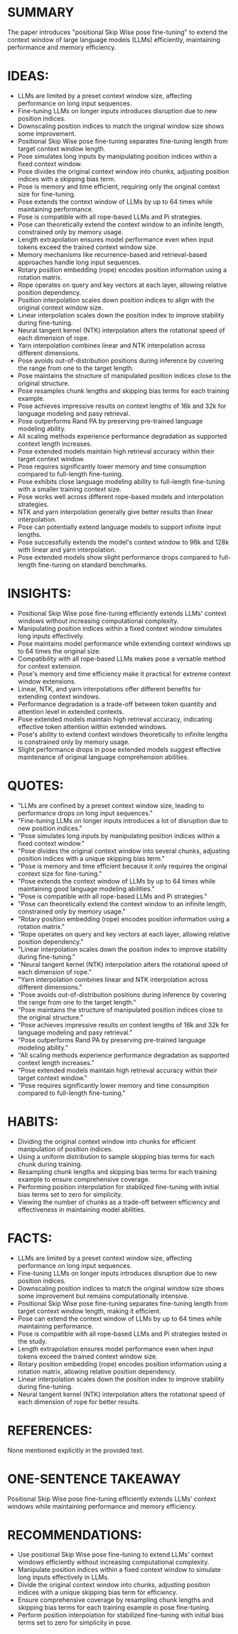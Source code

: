 # SUMMARY
The paper introduces "positional Skip Wise pose fine-tuning" to extend the context window of large language models (LLMs) efficiently, maintaining performance and memory efficiency.

# IDEAS:
- LLMs are limited by a preset context window size, affecting performance on long input sequences.
- Fine-tuning LLMs on longer inputs introduces disruption due to new position indices.
- Downscaling position indices to match the original window size shows some improvement.
- Positional Skip Wise pose fine-tuning separates fine-tuning length from target context window length.
- Pose simulates long inputs by manipulating position indices within a fixed context window.
- Pose divides the original context window into chunks, adjusting position indices with a skipping bias term.
- Pose is memory and time efficient, requiring only the original context size for fine-tuning.
- Pose extends the context window of LLMs by up to 64 times while maintaining performance.
- Pose is compatible with all rope-based LLMs and Pi strategies.
- Pose can theoretically extend the context window to an infinite length, constrained only by memory usage.
- Length extrapolation ensures model performance even when input tokens exceed the trained context window size.
- Memory mechanisms like recurrence-based and retrieval-based approaches handle long input sequences.
- Rotary position embedding (rope) encodes position information using a rotation matrix.
- Rope operates on query and key vectors at each layer, allowing relative position dependency.
- Position interpolation scales down position indices to align with the original context window size.
- Linear interpolation scales down the position index to improve stability during fine-tuning.
- Neural tangent kernel (NTK) interpolation alters the rotational speed of each dimension of rope.
- Yarn interpolation combines linear and NTK interpolation across different dimensions.
- Pose avoids out-of-distribution positions during inference by covering the range from one to the target length.
- Pose maintains the structure of manipulated position indices close to the original structure.
- Pose resamples chunk lengths and skipping bias terms for each training example.
- Pose achieves impressive results on context lengths of 16k and 32k for language modeling and pasy retrieval.
- Pose outperforms Rand PA by preserving pre-trained language modeling ability.
- All scaling methods experience performance degradation as supported context length increases.
- Pose extended models maintain high retrieval accuracy within their target context window.
- Pose requires significantly lower memory and time consumption compared to full-length fine-tuning.
- Pose exhibits close language modeling ability to full-length fine-tuning with a smaller training context size.
- Pose works well across different rope-based models and interpolation strategies.
- NTK and yarn interpolation generally give better results than linear interpolation.
- Pose can potentially extend language models to support infinite input lengths.
- Pose successfully extends the model's context window to 96k and 128k with linear and yarn interpolation.
- Pose extended models show slight performance drops compared to full-length fine-tuning on standard benchmarks.

# INSIGHTS:
- Positional Skip Wise pose fine-tuning efficiently extends LLMs' context windows without increasing computational complexity.
- Manipulating position indices within a fixed context window simulates long inputs effectively.
- Pose maintains model performance while extending context windows up to 64 times the original size.
- Compatibility with all rope-based LLMs makes pose a versatile method for context extension.
- Pose's memory and time efficiency make it practical for extreme context window extensions.
- Linear, NTK, and yarn interpolations offer different benefits for extending context windows.
- Performance degradation is a trade-off between token quantity and attention level in extended contexts.
- Pose extended models maintain high retrieval accuracy, indicating effective token attention within extended windows.
- Pose's ability to extend context windows theoretically to infinite lengths is constrained only by memory usage.
- Slight performance drops in pose extended models suggest effective maintenance of original language comprehension abilities.

# QUOTES:
- "LLMs are confined by a preset context window size, leading to performance drops on long input sequences."
- "Fine-tuning LLMs on longer inputs introduces a lot of disruption due to new position indices."
- "Pose simulates long inputs by manipulating position indices within a fixed context window."
- "Pose divides the original context window into several chunks, adjusting position indices with a unique skipping bias term."
- "Pose is memory and time efficient because it only requires the original context size for fine-tuning."
- "Pose extends the context window of LLMs by up to 64 times while maintaining good language modeling abilities."
- "Pose is compatible with all rope-based LLMs and Pi strategies."
- "Pose can theoretically extend the context window to an infinite length, constrained only by memory usage."
- "Rotary position embedding (rope) encodes position information using a rotation matrix."
- "Rope operates on query and key vectors at each layer, allowing relative position dependency."
- "Linear interpolation scales down the position index to improve stability during fine-tuning."
- "Neural tangent kernel (NTK) interpolation alters the rotational speed of each dimension of rope."
- "Yarn interpolation combines linear and NTK interpolation across different dimensions."
- "Pose avoids out-of-distribution positions during inference by covering the range from one to the target length."
- "Pose maintains the structure of manipulated position indices close to the original structure."
- "Pose achieves impressive results on context lengths of 16k and 32k for language modeling and pasy retrieval."
- "Pose outperforms Rand PA by preserving pre-trained language modeling ability."
- "All scaling methods experience performance degradation as supported context length increases."
- "Pose extended models maintain high retrieval accuracy within their target context window."
- "Pose requires significantly lower memory and time consumption compared to full-length fine-tuning."

# HABITS:
- Dividing the original context window into chunks for efficient manipulation of position indices.
- Using a uniform distribution to sample skipping bias terms for each chunk during training.
- Resampling chunk lengths and skipping bias terms for each training example to ensure comprehensive coverage.
- Performing position interpolation for stabilized fine-tuning with initial bias terms set to zero for simplicity.
- Viewing the number of chunks as a trade-off between efficiency and effectiveness in maintaining model abilities.

# FACTS:
- LLMs are limited by a preset context window size, affecting performance on long input sequences.
- Fine-tuning LLMs on longer inputs introduces disruption due to new position indices.
- Downscaling position indices to match the original window size shows some improvement but remains computationally intensive.
- Positional Skip Wise pose fine-tuning separates fine-tuning length from target context window length, making it efficient.
- Pose can extend the context window of LLMs by up to 64 times while maintaining performance.
- Pose is compatible with all rope-based LLMs and Pi strategies tested in the study.
- Length extrapolation ensures model performance even when input tokens exceed the trained context window size.
- Rotary position embedding (rope) encodes position information using a rotation matrix, allowing relative position dependency.
- Linear interpolation scales down the position index to improve stability during fine-tuning.
- Neural tangent kernel (NTK) interpolation alters the rotational speed of each dimension of rope for better results.

# REFERENCES:
None mentioned explicitly in the provided text.

# ONE-SENTENCE TAKEAWAY
Positional Skip Wise pose fine-tuning efficiently extends LLMs' context windows while maintaining performance and memory efficiency.

# RECOMMENDATIONS:
- Use positional Skip Wise pose fine-tuning to extend LLMs' context windows efficiently without increasing computational complexity.
- Manipulate position indices within a fixed context window to simulate long inputs effectively in LLMs.
- Divide the original context window into chunks, adjusting position indices with a unique skipping bias term for efficiency.
- Ensure comprehensive coverage by resampling chunk lengths and skipping bias terms for each training example in pose fine-tuning.
- Perform position interpolation for stabilized fine-tuning with initial bias terms set to zero for simplicity in pose.